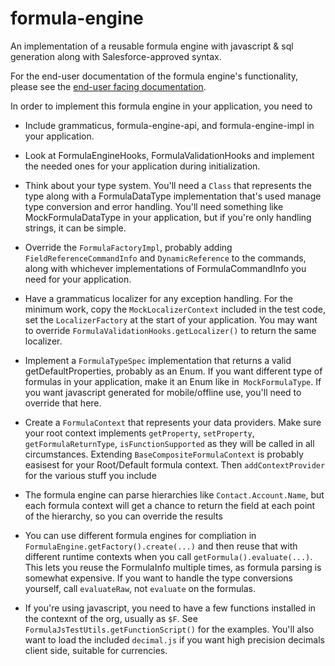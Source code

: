 # formula-engine
An implementation of a reusable formula engine with javascript &amp; sql generation along with Salesforce-approved syntax.

For the end-user documentation of the formula engine's functionality, please see the [end-user facing documentation](https://help.salesforce.com/articleView?id=sf.customize_functions.htm&type=5).

In order to implement this formula engine in your application, you need to
* Include grammaticus, formula-engine-api, and formula-engine-impl in your application.
* Look at FormulaEngineHooks, FormulaValidationHooks and implement the needed ones for your application during initialization.
* Think about your type system.  You'll need a `Class` that represents the type along with a FormulaDataType implementation
  that's used manage type conversion and error handling.  You'll need something like MockFormulaDataType in your application,
  but if you're only handling strings, it can be simple.
* Override the `FormulaFactoryImpl`, probably adding `FieldReferenceCommandInfo` and `DynamicReference` to the commands,
  along with whichever implementations of FormulaCommandInfo you need for your application.  
* Have a grammaticus localizer for any exception handling.  For the minimum work, copy the `MockLocalizerContext`
  included in the test code, set the `LocalizerFactory` at the start of your application.  You may want to override
  `FormulaValidationHooks.getLocalizer()` to return the same localizer.
* Implement a `FormulaTypeSpec` implementation that returns a valid getDefaultProperties, probably as an Enum.
  If you want different type of formulas in your application, make it an Enum like in` MockFormulaType`.  If you want
  javascript generated for mobile/offline use, you'll need to override that here.
* Create a `FormulaContext` that represents your data providers.  Make sure your root context implements
  `getProperty`, `setProperty`, `getFormulaReturnType`, `isFunctionSupported` as they will be called in all circumstances.
  Extending `BaseCompositeFormulaContext` is probably easisest for your Root/Default formula context.  Then
  `addContextProvider` for the various stuff you include
* The formula engine can parse hierarchies like `Contact.Account.Name`, but each formula context will get a chance
  to return the field at each point of the hierarchy, so you can override the results

* You can use different formula engines for compliation in `FormulaEngine.getFactory().create(...)` and then reuse that
  with different runtime contexts when you call `getFormula().evaluate(...)`.  This lets you reuse the FormulaInfo
  multiple times, as formula parsing is somewhat expensive.  If you want to handle the type conversions yourself,
  call `evaluateRaw`, not `evaluate` on the formulas.

* If you're using javascript, you need to have a few functions installed in the contexnt of the org, usually as `$F`.
  See `FormulaJsTestUtils.getFunctionScript()` for the examples.  You'll also want to load the included `decimal.js`
  if you want high precision decimals client side, suitable for currencies.
  
